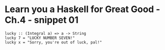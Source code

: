 # Learn you a Haskell for Great Good - Ch.4 - snippet 01

``` active haskell
lucky :: (Integral a) => a -> String   
lucky 7 = "LUCKY NUMBER SEVEN!"   
lucky x = "Sorry, you're out of luck, pal!"  
```